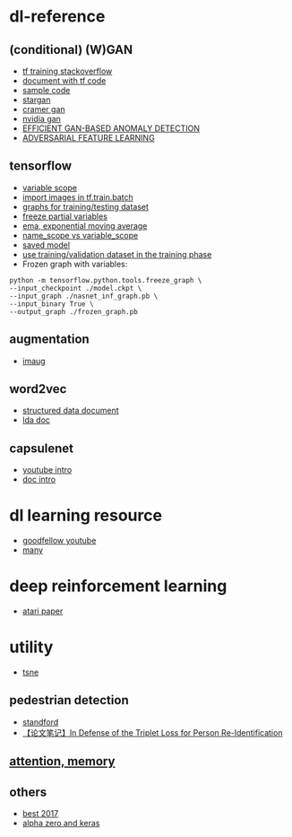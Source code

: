 # dl-reference
## (conditional) (W)GAN
* [tf training stackoverflow](https://stackoverflow.com/questions/35298326/freeze-some-variables-scopes-in-tensorflow-stop-gradient-vs-passing-variables)
* [document with tf code](https://bobondemon.github.io/2017/03/17/WGAN-Part-2/)
* [sample code](https://github.com/igul222/improved_wgan_training/blob/master/gan_toy.py)
* [stargan](https://arxiv.org/pdf/1711.09020.pdf#page9)
* [cramer gan](https://arxiv.org/pdf/1705.10743.pdf)
* [nvidia gan](https://arxiv.org/pdf/1710.10196.pdf)
* [EFFICIENT GAN-BASED ANOMALY DETECTION](https://arxiv.org/pdf/1802.06222.pdf)
* [ADVERSARIAL FEATURE LEARNING](https://arxiv.org/pdf/1605.09782.pdf)

## tensorflow
* [variable scope](http://www.jianshu.com/p/ab0d38725f88)
* [import images in tf.train.batch](https://stackoverflow.com/questions/37340129/tensorflow-training-on-my-own-image)
* [graphs for training/testing dataset](https://medium.com/@ywchen88/tensorflow-dataset-api-graph-30807178cfa0)
* [freeze partial variables](https://stackoverflow.com/questions/35298326/freeze-some-variables-scopes-in-tensorflow-stop-gradient-vs-passing-variables)
* [ema, exponential moving average](http://ruishu.io/2017/11/22/ema/)
* [name_scope vs variable_scope](https://stackoverflow.com/a/37534656)
* [saved model](http://stackabuse.com/tensorflow-save-and-restore-models/)
* [use training/validation dataset in the training phase](https://stackoverflow.com/questions/47356764/how-to-use-tensorflow-dataset-api-with-training-and-validation-sets)
* Frozen graph with variables:
```
python -m tensorflow.python.tools.freeze_graph \
--input_checkpoint ./model.ckpt \
--input_graph ./nasnet_inf_graph.pb \
--input_binary True \
--output_graph ./frozen_graph.pb
```

## augmentation
* [imaug](https://github.com/aleju/imgaug)
## word2vec
* [structured data document](https://towardsdatascience.com/structured-deep-learning-b8ca4138b848)
* [lda doc](https://towardsdatascience.com/lda2vec-word-embeddings-in-topic-models-4ee3fc4b2843)
## capsulenet
* [youtube intro](https://m.youtube.com/watch?utm_content=buffer4e1ee&v=pPN8d0E3900&utm_medium=social&utm_source=twitter.com&utm_campaign=buffer)
* [doc intro](https://towardsdatascience.com/demystifying-matrix-capsules-with-em-routing-part-1-overview-2126133a8457)
# dl learning resource
* [goodfellow youtube](https://m.youtube.com/playlist?list=PLkISDyMVw2Htm42P0eTVEKyz7scxZ4V-O)
* [many](https://unsupervisedmethods.com/my-curated-list-of-ai-and-machine-learning-resources-from-around-the-web-9a97823b8524)
# deep reinforcement learning
* [atari paper](https://www.cs.toronto.edu/~vmnih/docs/dqn.pdf)
# utility
* [tsne](https://buzzrobot.com/using-t-sne-to-visualise-how-your-deep-model-thinks-4ba6da0c63a0)
## pedestrian detection
* [standford](https://web.stanford.edu/class/cs231a/prev_projects_2016/pedestrian-detection-tracking.pdf)
* [【论文笔记】In Defense of the Triplet Loss for Person Re-Identification](http://blog.csdn.net/qq_21190081/article/details/78417215)

## [attention, memory](https://towardsdatascience.com/memory-attention-sequences-37456d271992)

## others
* [best 2017](https://www.reddit.com/r/MachineLearning/comments/7nrzhn/d_results_from_best_of_machine_learning_2017/)
* [alpha zero and keras](https://medium.com/applied-data-science/how-to-build-your-own-alphazero-ai-using-python-and-keras-7f664945c188)
